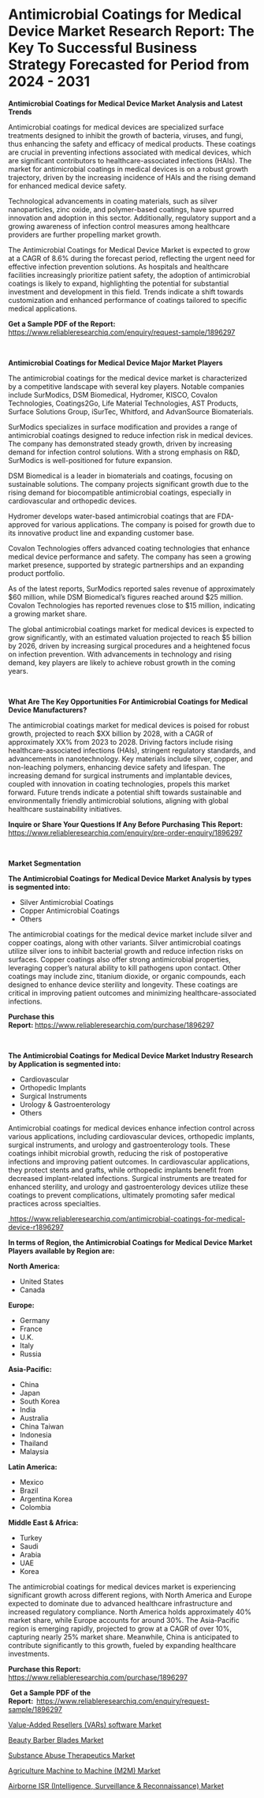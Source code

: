 <p><h1>Antimicrobial Coatings for Medical Device Market Research Report: The Key To Successful Business Strategy Forecasted for Period from 2024 - 2031</h1></p><p><strong>Antimicrobial Coatings for Medical Device Market Analysis and Latest Trends</strong></p>
<p><p>Antimicrobial coatings for medical devices are specialized surface treatments designed to inhibit the growth of bacteria, viruses, and fungi, thus enhancing the safety and efficacy of medical products. These coatings are crucial in preventing infections associated with medical devices, which are significant contributors to healthcare-associated infections (HAIs). The market for antimicrobial coatings in medical devices is on a robust growth trajectory, driven by the increasing incidence of HAIs and the rising demand for enhanced medical device safety.</p><p>Technological advancements in coating materials, such as silver nanoparticles, zinc oxide, and polymer-based coatings, have spurred innovation and adoption in this sector. Additionally, regulatory support and a growing awareness of infection control measures among healthcare providers are further propelling market growth. </p><p>The Antimicrobial Coatings for Medical Device Market is expected to grow at a CAGR of 8.6% during the forecast period, reflecting the urgent need for effective infection prevention solutions. As hospitals and healthcare facilities increasingly prioritize patient safety, the adoption of antimicrobial coatings is likely to expand, highlighting the potential for substantial investment and development in this field. Trends indicate a shift towards customization and enhanced performance of coatings tailored to specific medical applications.</p></p>
<p><strong>Get a Sample PDF of the Report:&nbsp;</strong> <a href="https://www.reliableresearchiq.com/enquiry/request-sample/1896297?utm_campaign=1611&utm_medium=2&utm_source=Github&utm_content=ia&utm_term=24102024&utm_id=antimicrobial-coatings-for-medical-device">https://www.reliableresearchiq.com/enquiry/request-sample/1896297</a></p>
<p>&nbsp;</p>
<p><strong>Antimicrobial Coatings for Medical Device Major Market Players</strong></p>
<p><p>The antimicrobial coatings for the medical device market is characterized by a competitive landscape with several key players. Notable companies include SurModics, DSM Biomedical, Hydromer, KISCO, Covalon Technologies, Coatings2Go, Life Material Technologies, AST Products, Surface Solutions Group, iSurTec, Whitford, and AdvanSource Biomaterials.</p><p>SurModics specializes in surface modification and provides a range of antimicrobial coatings designed to reduce infection risk in medical devices. The company has demonstrated steady growth, driven by increasing demand for infection control solutions. With a strong emphasis on R&D, SurModics is well-positioned for future expansion.</p><p>DSM Biomedical is a leader in biomaterials and coatings, focusing on sustainable solutions. The company projects significant growth due to the rising demand for biocompatible antimicrobial coatings, especially in cardiovascular and orthopedic devices.</p><p>Hydromer develops water-based antimicrobial coatings that are FDA-approved for various applications. The company is poised for growth due to its innovative product line and expanding customer base.</p><p>Covalon Technologies offers advanced coating technologies that enhance medical device performance and safety. The company has seen a growing market presence, supported by strategic partnerships and an expanding product portfolio.</p><p>As of the latest reports, SurModics reported sales revenue of approximately $60 million, while DSM Biomedical’s figures reached around $25 million. Covalon Technologies has reported revenues close to $15 million, indicating a growing market share.</p><p>The global antimicrobial coatings market for medical devices is expected to grow significantly, with an estimated valuation projected to reach $5 billion by 2026, driven by increasing surgical procedures and a heightened focus on infection prevention. With advancements in technology and rising demand, key players are likely to achieve robust growth in the coming years.</p></p>
<p>&nbsp;</p>
<p><strong>What Are The Key Opportunities For Antimicrobial Coatings for Medical Device Manufacturers?</strong></p>
<p><p>The antimicrobial coatings market for medical devices is poised for robust growth, projected to reach $XX billion by 2028, with a CAGR of approximately XX% from 2023 to 2028. Driving factors include rising healthcare-associated infections (HAIs), stringent regulatory standards, and advancements in nanotechnology. Key materials include silver, copper, and non-leaching polymers, enhancing device safety and lifespan. The increasing demand for surgical instruments and implantable devices, coupled with innovation in coating technologies, propels this market forward. Future trends indicate a potential shift towards sustainable and environmentally friendly antimicrobial solutions, aligning with global healthcare sustainability initiatives.</p></p>
<p><strong>Inquire or Share Your Questions If Any Before Purchasing This Report:</strong> <a href="https://www.reliableresearchiq.com/enquiry/pre-order-enquiry/1896297?utm_campaign=1611&utm_medium=2&utm_source=Github&utm_content=ia&utm_term=24102024&utm_id=antimicrobial-coatings-for-medical-device">https://www.reliableresearchiq.com/enquiry/pre-order-enquiry/1896297</a></p>
<p>&nbsp;</p>
<p><strong>Market Segmentation</strong></p>
<p><strong>The Antimicrobial Coatings for Medical Device Market Analysis by types is segmented into:</strong></p>
<p><ul><li>Silver Antimicrobial Coatings</li><li>Copper Antimicrobial Coatings</li><li>Others</li></ul></p>
<p><p>The antimicrobial coatings for the medical device market include silver and copper coatings, along with other variants. Silver antimicrobial coatings utilize silver ions to inhibit bacterial growth and reduce infection risks on surfaces. Copper coatings also offer strong antimicrobial properties, leveraging copper’s natural ability to kill pathogens upon contact. Other coatings may include zinc, titanium dioxide, or organic compounds, each designed to enhance device sterility and longevity. These coatings are critical in improving patient outcomes and minimizing healthcare-associated infections.</p></p>
<p><strong>Purchase this Report:&nbsp;</strong><a href="https://www.reliableresearchiq.com/purchase/1896297?utm_campaign=1611&utm_medium=2&utm_source=Github&utm_content=ia&utm_term=24102024&utm_id=antimicrobial-coatings-for-medical-device">https://www.reliableresearchiq.com/purchase/1896297</a></p>
<p>&nbsp;</p>
<p><strong>The Antimicrobial Coatings for Medical Device Market Industry Research by Application is segmented into:</strong></p>
<p><ul><li>Cardiovascular</li><li>Orthopedic Implants</li><li>Surgical Instruments</li><li>Urology & Gastroenterology</li><li>Others</li></ul></p>
<p><p>Antimicrobial coatings for medical devices enhance infection control across various applications, including cardiovascular devices, orthopedic implants, surgical instruments, and urology and gastroenterology tools. These coatings inhibit microbial growth, reducing the risk of postoperative infections and improving patient outcomes. In cardiovascular applications, they protect stents and grafts, while orthopedic implants benefit from decreased implant-related infections. Surgical instruments are treated for enhanced sterility, and urology and gastroenterology devices utilize these coatings to prevent complications, ultimately promoting safer medical practices across specialties.</p></p>
<p><a href="https://www.reliableresearchiq.com/antimicrobial-coatings-for-medical-device-r1896297?utm_campaign=1611&utm_medium=2&utm_source=Github&utm_content=ia&utm_term=24102024&utm_id=antimicrobial-coatings-for-medical-device">&nbsp;https://www.reliableresearchiq.com/antimicrobial-coatings-for-medical-device-r1896297</a></p>
<p><strong>In terms of Region, the Antimicrobial Coatings for Medical Device Market Players available by Region are:</strong></p>
<p>
    <p> <strong> North America: </strong>
        <ul>
            <li>United States</li>
            <li>Canada</li>
        </ul>
        </p> 
    <p> <strong> Europe: </strong>
        <ul>
            <li>Germany</li>
            <li>France</li>
            <li>U.K.</li>
            <li>Italy</li>
            <li>Russia</li>
        </ul>
        </p> 
    <p> <strong> Asia-Pacific: </strong>
        <ul>
            <li>China</li>
            <li>Japan</li>
            <li>South Korea</li>
            <li>India</li>
            <li>Australia</li>
            <li>China Taiwan</li>
            <li>Indonesia</li>
            <li>Thailand</li>
            <li>Malaysia</li>
        </ul>
        </p> 
    <p> <strong> Latin America: </strong>
        <ul>
            <li>Mexico</li>
            <li>Brazil</li>
            <li>Argentina Korea</li>
            <li>Colombia</li>
        </ul>
        </p> 
    <p> <strong> Middle East & Africa: </strong>
        <ul>
            <li>Turkey</li>
            <li>Saudi</li>
            <li>Arabia</li>
            <li>UAE</li>
            <li>Korea</li>
        </ul>
    </p>
    </p>
<p><p>The antimicrobial coatings for medical devices market is experiencing significant growth across different regions, with North America and Europe expected to dominate due to advanced healthcare infrastructure and increased regulatory compliance. North America holds approximately 40% market share, while Europe accounts for around 30%. The Asia-Pacific region is emerging rapidly, projected to grow at a CAGR of over 10%, capturing nearly 25% market share. Meanwhile, China is anticipated to contribute significantly to this growth, fueled by expanding healthcare investments.</p></p>
<p><strong>Purchase this Report: </strong><a href="https://www.reliableresearchiq.com/purchase/1896297?utm_campaign=1611&utm_medium=2&utm_source=Github&utm_content=ia&utm_term=24102024&utm_id=antimicrobial-coatings-for-medical-device">https://www.reliableresearchiq.com/purchase/1896297</a></p>
<p>&nbsp;<strong>Get a Sample PDF of the Report:&nbsp;&nbsp;</strong><a href="https://www.reliableresearchiq.com/enquiry/request-sample/1896297?utm_campaign=1611&utm_medium=2&utm_source=Github&utm_content=ia&utm_term=24102024&utm_id=antimicrobial-coatings-for-medical-device">https://www.reliableresearchiq.com/enquiry/request-sample/1896297</a></p>
<p><strong></strong></p>
<p><p><a href="https://www.linkedin.com/pulse/value-added-resellers-vars-software-market-size-status-forecast-msele?utm_campaign=1611&utm_medium=2&utm_source=Github&utm_content=ia&utm_term=24102024&utm_id=antimicrobial-coatings-for-medical-device">Value-Added Resellers (VARs) software Market</a></p><p><a href="https://www.linkedin.com/pulse/beauty-barber-blades-market-navigating-challenges-unlocking-r8cof?utm_campaign=1611&utm_medium=2&utm_source=Github&utm_content=ia&utm_term=24102024&utm_id=antimicrobial-coatings-for-medical-device">Beauty Barber Blades Market</a></p><p><a href="https://www.linkedin.com/pulse/investing-substance-abuse-therapeutics-market-trends-rbr8e?utm_campaign=1611&utm_medium=2&utm_source=Github&utm_content=ia&utm_term=24102024&utm_id=antimicrobial-coatings-for-medical-device">Substance Abuse Therapeutics Market</a></p><p><a href="https://www.linkedin.com/pulse/agriculture-machine-m2m-market-pulse-42-expansion-blueprint-5od2e?utm_campaign=1611&utm_medium=2&utm_source=Github&utm_content=ia&utm_term=24102024&utm_id=antimicrobial-coatings-for-medical-device">Agriculture Machine to Machine (M2M) Market</a></p><p><a href="https://www.linkedin.com/pulse/global-perspectives-airborne-isr-intelligence-surveillance-3fise?utm_campaign=1611&utm_medium=2&utm_source=Github&utm_content=ia&utm_term=24102024&utm_id=antimicrobial-coatings-for-medical-device">Airborne ISR (Intelligence, Surveillance & Reconnaissance) Market</a></p></p>